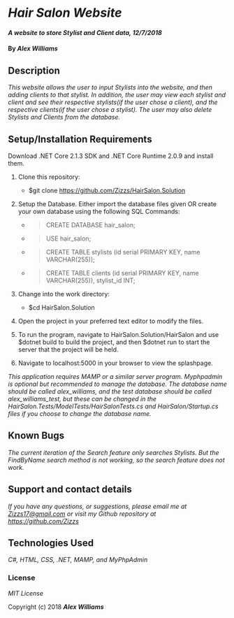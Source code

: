 # _Hair Salon Website_

#### _A website to store Stylist and Client data, 12/7/2018_

#### By _**Alex Williams**_

## Description

_This website allows the user to input Stylists into the website, and then adding clients to that stylist. In addition, the user may view each stylist and client and see their respective stylists(if the user chose a client), and the respective clients(if the user chose a stylist). The user may also delete Stylists and Clients from the database._

## Setup/Installation Requirements
Download .NET Core 2.1.3 SDK and .NET Core Runtime 2.0.9 and install them. 

1. Clone this repository:

    * $git clone https://github.com/Zizzs/HairSalon.Solution
2. Setup the Database. Either import the database files given OR create your own database using the following SQL Commands:
    * > CREATE DATABASE hair_salon;
    * > USE hair_salon;
    * > CREATE TABLE stylists (id serial PRIMARY KEY, name VARCHAR(255));
    * > CREATE TABLE clients (id serial PRIMARY KEY, name VARCHAR(255)), stylist_id INT;
3. Change into the work directory:
    * $cd HairSalon.Solution
4. Open the project in your preferred text editor to modify the files.
5. To run the program, navigate to HairSalon.Solution/HairSalon and use $dotnet build to build the project, and then $dotnet run to start the server that the project will be held.
6. Navigate to localhost:5000 in your browser to view the splashpage.

_This application requires MAMP or a similar server program. Myphpadmin is optional but recommended to manage the database. The database name should be called alex_williams, and the test database should be called alex_williams_test, but these can be changed in the HairSalon.Tests/ModelTests/HairSalonTests.cs and HairSalon/Startup.cs files if you choose to change the database name._

## Known Bugs

_The current iteration of the Search feature only searches Stylists. But the FindByName search method is not working, so the search feature does not work._

## Support and contact details

_If you have any questions, or suggestions, please email me at Zizzs17@gmail.com or visit my Github repository at https://github.com/Zizzs_

## Technologies Used

_C#, HTML, CSS, .NET, MAMP, and MyPhpAdmin_

### License

*MIT License*

Copyright (c) 2018 **_Alex Williams_**